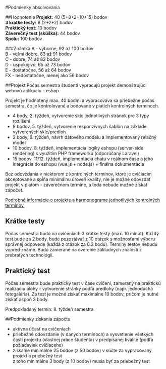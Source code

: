 #Podmienky absolvovania

##Hodnotenie
**Projekt:** 40 (5+8+2+10+15) bodov  
**3 krátke testy:** 6 (2+2+2) bodov  
**Praktický test:** 10 bodov    
**Záverečný test (skúška):** 44 bodov  
**Spolu:** 100 bodov  

###Známka
A - výborne, 92 až 100 bodov   
B - veľmi dobre, 83 až 91 bodov    
C - dobre, 74 až 82  bodov  
D - uspokojivo, 65 až 73 bodov    
E - dostatočne, 56 až 64 bodov  
FX - nedostatočne, menej ako 56 bodov


##Projekt
Počas semestra študenti vypracujú projekt demonštrujúci webovú aplikáciu - eshop. 

Projekt je hodnotený max. 40 bodmi a vypracováva sa priebežne počas semestra, čo je kontrolované a bodované v piatich kontrolných termínoch.

* 4 body, 2. týždeň, vytvorenie skíc jednotlivých stránok pre 3 typy rozlíšení
* 9 bodov, 5. týždeň, vytvorenie responzívnych šablón na základe vytvorených skíc/predloh
* 2 body, 6. týždeň, návrh dátového modelu a implementovaný relačný model
* 10 bodov, 8. týždeň, implementácia logiky eshopu (server-side rendering) s využitím PHP frameworku (odporúčaný Laravel) 
* 15 bodov, 11/12. týždeň, implementácia chatu v reálnom čase a jeho integrácia do eshopu (vue.js + node.js) + finálna dokumentácia


Bez odovzdania v niektorom z kontrolných termínov, ktoré je cvičiacim akceptované a spĺňa minimálnu úroveň kvality, nie je možné odovzdať projekt v piatom - záverečnom termíne, a teda nebude možné získať zápočet.

[Podrobné informácie o projekte a harmonograme jednotlivých kontrolných termínov.](../semestralny-projekt)

## Krátke testy
Počas semestra budú na cvičeniach 3 krátke testy (max. 10 minút). Každý test bude za 2 body, bude pozostávať z 10 otázok s možnosťami výberu správnej odpovede (každá z otázok za 0.2 bodu). Termíny testov nebudú vopred známe. Budú zamerané na overenie základných znalostí z prebratých technológií.    

## Praktický test
Počas semestra bude praktický test v čase cvičení, zameraný na praktickú realizáciu úlohy - vytvorenie stránky podľa predlohy (napr. jednoduchá fotogaléria). Za test je možné získať maximálne 10 bodov, pričom je nutné získať aspoň 3 body.

Predpokladaný termín: 8. týždeň semestra 

##Podmienky získania zápočtu
* aktívna účasť na cvičeniach
* priebežné odovzdanie (v daných termínoch) a vysvetlenie všetkých častí projektu (vlastnej práce študenta) v predpísanej kvalite (podľa požiadaviek cvičiaceho)
* získanie minimálne 25 bodov (z 50 bodov) v súčte za vypracovaný projekt a priebežný test    
z toho minimálne 3 body (z 10 bodov) musia byť za priebežný test

